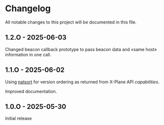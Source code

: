 # Changelog

All notable changes to this project will be documented in this file.

## 1.2.O - 2025-06-03

Changed beacon callback prototype to pass beacon data and «same host» information in one call.

## 1.1.O - 2025-06-02

Using [natsort](https://github.com/SethMMorton/natsort/wiki) for version ordering as returned from X-Plane API *capabilities*.

Improved documentation.

## 1.0.O - 2025-05-30

Initial release